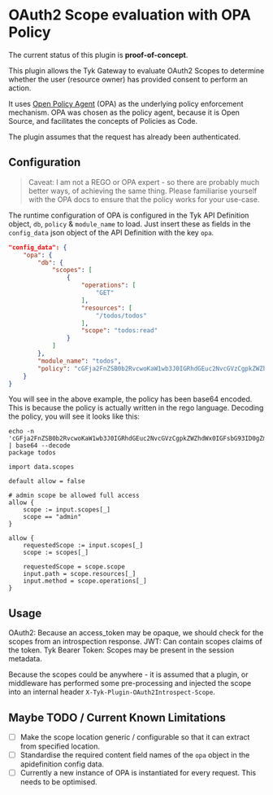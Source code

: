 # OAuth2 Scope evaluation with OPA Policy

The current status of this plugin is **proof-of-concept**.

This plugin allows the Tyk Gateway to evaluate OAuth2 Scopes to determine
whether the user (resource owner) has provided consent to perform an action.

It uses [Open Policy Agent](https://www.openpolicyagent.org/) (OPA) as the underlying policy enforcement mechanism. OPA was chosen as the policy
agent, because it is Open Source, and facilitates the concepts of Policies as Code.

The plugin assumes that the request has already been authenticated.

## Configuration

> Caveat: I am not a REGO or OPA expert - so there are probably much better ways, of achieving the same thing.
> Please familiarise yourself with the OPA docs to ensure that the policy works for your use-case.

The runtime configuration of OPA is configured in the Tyk API Definition object, `db`, `policy` 
& `module_name` to load. Just insert these as fields in the `config_data` json object of the API Definition
with the key `opa`.

```.json
"config_data": {
    "opa": {
        "db": {
            "scopes": [
                {
                    "operations": [
                        "GET"
                    ],
                    "resources": [
                        "/todos/todos"
                    ],
                    "scope": "todos:read"
                }
            ]
        },
        "module_name": "todos",
        "policy": "cGFja2FnZSB0b2RvcwoKaW1wb3J0IGRhdGEuc2NvcGVzCgpkZWZhdWx0IGFsbG93ID0gZmFsc2UKCiMgYWRtaW4gc2NvcGUgYmUgYWxsb3dlZCBmdWxsIGFjY2VzcwphbGxvdyB7CglzY29wZSA6PSBpbnB1dC5zY29wZXNbX10KCXNjb3BlID09ICJhZG1pbiIKfQoKYWxsb3cgewoJcmVxdWVzdGVkU2NvcGUgOj0gaW5wdXQuc2NvcGVzW19dCglzY29wZSA6PSBzY29wZXNbX10KCQkKCXJlcXVlc3RlZFNjb3BlID0gc2NvcGUuc2NvcGUKCWlucHV0LnBhdGggPSBzY29wZS5yZXNvdXJjZXNbX10KCWlucHV0Lm1ldGhvZCA9IHNjb3BlLm9wZXJhdGlvbnNbX10KfQ=="
    }
}
```

You will see in the above example, the policy has been base64 encoded. This is because the policy is actually
written in the rego language. Decoding the policy, you will see it looks like this:

```text
echo -n 'cGFja2FnZSB0b2RvcwoKaW1wb3J0IGRhdGEuc2NvcGVzCgpkZWZhdWx0IGFsbG93ID0gZmFsc2UKCiMgYWRtaW4gc2NvcGUgYmUgYWxsb3dlZCBmdWxsIGFjY2VzcwphbGxvdyB7CglzY29wZSA6PSBpbnB1dC5zY29wZXNbX10KCXNjb3BlID09ICJhZG1pbiIKfQoKYWxsb3cgewoJcmVxdWVzdGVkU2NvcGUgOj0gaW5wdXQuc2NvcGVzW19dCglzY29wZSA6PSBzY29wZXNbX10KCQkKCXJlcXVlc3RlZFNjb3BlID0gc2NvcGUuc2NvcGUKCWlucHV0LnBhdGggPSBzY29wZS5yZXNvdXJjZXNbX10KCWlucHV0Lm1ldGhvZCA9IHNjb3BlLm9wZXJhdGlvbnNbX10KfQ==' | base64 --decode
package todos

import data.scopes

default allow = false

# admin scope be allowed full access
allow {
	scope := input.scopes[_]
	scope == "admin"
}

allow {
	requestedScope := input.scopes[_]
	scope := scopes[_]

	requestedScope = scope.scope
	input.path = scope.resources[_]
	input.method = scope.operations[_]
}
```

## Usage

OAuth2: Because an access_token may be opaque, we should check for the scopes from an introspection response.
JWT: Can contain scopes claims of the token.
Tyk Bearer Token: Scopes may be present in the session metadata.

Because the scopes could be anywhere - it is assumed that a plugin, or middleware has performed some pre-processing
and injected the scope into an internal header `X-Tyk-Plugin-OAuth2Introspect-Scope`.

## Maybe TODO / Current Known Limitations

- [ ] Make the scope location generic / configurable so that it can extract from specified location.
- [ ] Standardise the required content field names of the `opa` object in the apidefinition config data.
- [ ] Currently a new instance of OPA is instantiated for every request. This needs to be optimised.
